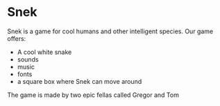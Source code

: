 # Snek

Snek is a game for cool humans and other intelligent species. Our game offers:

* A cool white snake
* sounds
* music
* fonts
* a square box where Snek can move around

The game is made by two epic fellas called Gregor and Tom
